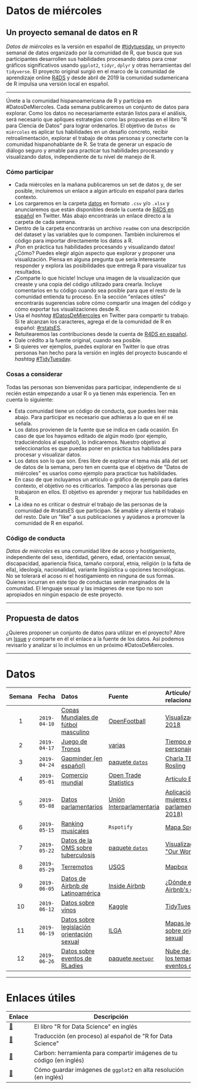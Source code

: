 # Datos de miércoles

## Un proyecto semanal de datos en R

_Datos de miércoles_ es la versión en español de [#tidytuesday](https://github.com/rfordatascience/tidytuesday), un proyecto  semanal de datos organizado por la comunidad de R, que busca que sus participantes desarrollen sus habilidades procesando datos para crear gráficos significativos usando `ggplot2`, `tidyr`, `dplyr` y otras herramientas del `tidyverse`. El proyecto original surgió en el marco de la comunidad de aprendizaje online [R4DS](https://www.rfordatasci.com/) y desde abril de 2019 la comunidad sudamericana de R impulsa una versión local en español.  

***

Únete a la comunidad hispanoamericana de R y participa en #DatosDeMiercoles. Cada semana publicaremos un conjunto de datos para explorar. Como los datos no necesariamente estarán listos para el análisis, será necesario que apliques estrategias como las propuestas en el libro "R para Ciencia de Datos" para lograr ordenarlos. El objetivo de `Datos de miércoles` es aplicar tus habilidades en un desafío concreto, recibir retroalimentación, explorar el trabajo de otras personas y conectarte con la comunidad hispanohablante de R. Se trata de generar un espacio de diálogo seguro y amable para practicar tus habilidades procesando y visualizando datos, independiente de tu nivel de manejo de R.


### Cómo participar

* Cada miércoles en la mañana publicaremos un set de datos y, de ser posible, incluiremos un enlace a algún artículo en español para darles contexto.
* Los cargaremos en la carpeta [datos](https://github.com/cienciadedatos/datos-de-miercoles/tree/master/datos) en formato `.csv` y/o `.xlsx` y anunciaremos que están disponibles desde la cuenta de [R4DS en español](https://twitter.com/r4ds_es) en Twitter. Más abajo encontrarás un enlace directo a la carpeta de cada semana.
* Dentro de la carpeta encontrarás un archivo `readme` con una descripción del dataset y las variables que lo componen. También incluiremos el código para importar directamente los datos a R.
* ¡Pon en práctica tus habilidades procesando y visualizando datos! ¿Cómo? Puedes elegir algún aspecto que explorar y proponer una visualización. Piensa en alguna pregunta que sería interesante responder y explora las posibilidades que entrega R para visualizar tus resultados.
* ¡Comparte lo que hiciste! Incluye una imagen de la visualización que creaste y una copia del código utilizado para crearla. Incluye comentarios en tu código cuando sea posible para que el resto de la comunidad entienda tu proceso. En la sección "enlaces útiles" encontrarás sugerencias sobre cómo compartir una imagen del código y cómo exportar tus visualizaciones desde R.
* Usa el _hashtag_ [#DatosDeMiercoles](https://twitter.com/search?q=%23DatosDeMiercoles) en Twitter para compartir tu trabajo. Si te alcanzan los caracteres, agrega el de la comunidad de R en español: [#rstatsES](https://twitter.com/search?q=%23rstatsES).
* Retuitearemos las contribuciones desde la cuenta de [R4DS en español](https://twitter.com/r4ds_es).
* Dale crédito a la fuente original, cuando sea posible.
* Si quieres ver ejemplos, puedes explorar en Twitter lo que otras personas han hecho para la versión en inglés del proyecto buscando el _hashtag_ [#TidyTuesday](https://twitter.com/search?q=%23TidyTuesday).


### Cosas a considerar

Todas las personas son bienvenidas para participar, independiente de si recién están empezando a usar R o ya tienen más experiencia. Ten en cuenta lo siguiente:

* Esta comunidad tiene un código de conducta, que puedes leer más abajo. Para participar es necesario que adhieras a lo que en él se señala.
* Los datos provienen de la fuente que se indica en cada ocasión. En caso de que los hayamos editado de algún modo (por ejemplo, traduciéndolos al español), lo indicaremos. Nuestro objetivo al seleccionarlos es que puedas poner en práctica tus habilidades para procesar y visualizar datos.
* Los datos son lo que son. Eres libre de explorar el tema más allá del set de datos de la semana, pero ten en cuenta que el objetivo de "Datos de miércoles" es usarlos como ejemplo para practicar tus habilidades.
* En caso de que incluyamos un artículo o gráfico de ejemplo para darles contexto, el objetivo no es criticarlos. Tampoco a las personas que trabajaron en ellos. El objetivo es aprender y mejorar tus habilidades en R.
* La idea no es criticar o destruir el trabajo de las personas de la comunidad de #rstatsES que participan. Sé amable y alienta el trabajo del resto. Dale un "like" a sus publicaciones y ayúdanos a promover la comunidad de R en español.


### Código de conducta
_Datos de miércoles_ es una comunidad libre de acoso y hostigamiento, independiente del sexo, identidad, género, edad, orientación sexual, discapacidad, apariencia física, tamaño corporal, etnia, religión (o la falta de ella), ideología, nacionalidad, variante lingüística u opciones tecnológicas. No se tolerará el acoso ni el hostigamiento en ninguna de sus formas. Quienes incurran en este tipo de conductas serán marginados de la comunidad. El lenguaje sexual y las imágenes de ese tipo no son apropiados en ningún espacio de este proyecto.

***

## Propuesta de datos
¿Quieres proponer un conjunto de datos para utilizar en el proyecto? Abre un [Issue](https://github.com/cienciadedatos/datos-de-miercoles/issues) y comparte en él el enlace a la fuente de los datos. Así podemos revisarlo y analizar si lo incluímos en un próximo #DatosDeMiercoles.

***

# Datos
| Semana | Fecha | Datos | Fuente | Artículo/visualización relacionada
| :---: | :---: | :--- | :--- | :---|
| 1 | `2019-04-10` |[Copas Mundiales de fútbol masculino](https://github.com/cienciadedatos/datos-de-miercoles/tree/master/datos/2019/2019-04-10)|[OpenFootball](https://github.com/openfootball/world-cup) |[Visualizaciones Rusia 2018](https://www.mundodeportivo.com/md/futbol/estadisticas-mundial/grupoa/index.html) |
| 2 | `2019-04-17` | [Juego de Tronos](https://github.com/cienciadedatos/datos-de-miercoles/tree/master/datos/2019/2019-04-17) | [varias](https://github.com/cienciadedatos/datos-de-miercoles/tree/master/datos/2019/2019-04-17#fuente-original-y-adaptaci%C3%B3n) | [Tiempo en pantalla personajes](https://www.xataka.com/cine-y-tv/este-fantastico-grafico-muestra-que-personajes-de-juego-de-tronos-aparecen-mas-en-pantalla) |
| 3 | `2019-04-24` | [Gapminder (en español)](https://github.com/cienciadedatos/datos-de-miercoles/tree/master/datos/2019/2019-04-24) | [paquete `datos`](https://github.com/cienciadedatos/datos)|[Charla TED de Hans Rosling](https://www.ted.com/talks/hans_rosling_shows_the_best_stats_you_ve_ever_seen) |
| 4 | `2019-05-01` | [Comercio mundial](https://github.com/cienciadedatos/datos-de-miercoles/tree/master/datos/2019/2019-05-01) | [Open Trade Statistics](https://tradestatistics.io/) | [Artículo El País](https://elpais.com/internacional/2017/05/19/america/1495207746_872725.html)|
| 5 | `2019-05-08` | [Datos parlamentarios](https://github.com/cienciadedatos/datos-de-miercoles/tree/master/datos/2019/2019-05-08) | [Unión Interparlamentaria](https://data.ipu.org) | [Aplicación Shiny: mujeres en el parlamento (2000 - 2018)](https://calcita.shinyapps.io/women_in_politics)|
| 6 | `2019-05-15` | [Ranking musicales](https://github.com/cienciadedatos/datos-de-miercoles/tree/master/datos/2019/2019-05-15)| `Rspotify` | [Mapa Spotify](https://spotifymaps.github.io/musicalcities/)|
| 7 | `2019-05-22` | [Datos de la OMS sobre tuberculosis](https://github.com/cienciadedatos/datos-de-miercoles/tree/master/datos/2019/2019-05-22) | [paquete `datos`](https://cienciadedatos.github.io/datos) | [Visualizaciones de "Our World in Data"](https://ourworldindata.org/grapher/tuberculosis-death-rates?time=1990..2017)|
| 8 | `2019-05-29` | [Terremotos](https://github.com/cienciadedatos/datos-de-miercoles/tree/master/datos/2019/2019-05-29) | [USGS](https://earthquake.usgs.gov/earthquakes/) | [Mapbox](https://labs.mapbox.com/bites/00267/) |
| 9 | `2019-06-05` | [Datos de Airbnb de Latinoamérica](https://github.com/cienciadedatos/datos-de-miercoles/tree/master/datos/2019/2019-06-05)  | [Inside Airbnb](http://insideairbnb.com/get-the-data.html)| [¿Dónde están los Airbnb's en CDMX?](https://medium.com/@datavizero/d%C3%B3nde-est%C3%A1n-los-airbnbs-en-la-cdmx-ffc5c3f69d7b)|
| 10 | `2019-06-12` | [Datos sobre vinos](https://github.com/cienciadedatos/datos-de-miercoles/tree/master/datos/2019/2019-06-12) | [Kaggle](https://www.kaggle.com/zynicide/wine-reviews) | [TidyTuesday](https://twitter.com/search?l=&q=wine%20%23tidytuesday%20since%3A2019-05-28%20until%3A2019-06-04&src=typd)|
| 11 | `2019-06-19` | [Datos sobre legislación orientación sexual](https://github.com/cienciadedatos/datos-de-miercoles/tree/master/datos/2019/2019-06-19) | [ILGA](https://ilga.org/es) | [Mapas legislación sobre orientación sexual](https://ilga.org/es/mapas-legislacion-sobre-orientacion-sexual)|
| 12 | `2019-06-26` | [Datos sobre eventos de RLadies](https://github.com/cienciadedatos/datos-de-miercoles/tree/master/datos/2019/2019-06-26) | [paquete `meetupr`](https://github.com/rladies/meetupr) | [Nube de palabras de los temas de los eventos de RLadies](https://github.com/yabellini/NubeDePalabras/blob/master/README.md)|

***

# Enlaces útiles

| Enlace | Descripción |
| --- | --- |
| [:link:](http://r4ds.had.co.nz/) | El libro "R for Data Science" en inglés |
| [:link:](http://es.r4ds.hadley.nz/) | Traducción (en proceso) al español de "R for Data Science" |
| [:link:](https://carbon.now.sh/) | Carbon: herramienta para compartir imágenes de tu código (en inglés) |
| [:link:](http://ggplot2.tidyverse.org/reference/ggsave.html) | Cómo guardar imágenes de `ggplot2` en alta resolución (en inglés) |
